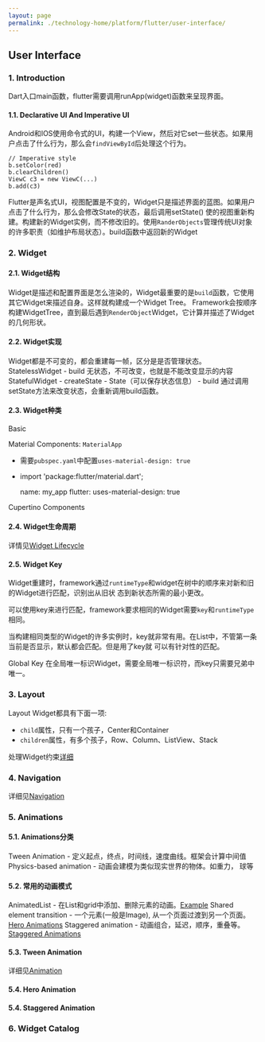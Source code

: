 ```yaml
---
layout: page
permalink: ./technology-home/platform/flutter/user-interface/
---
```


## User Interface

### 1. Introduction
Dart入口main函数，flutter需要调用runApp(widget)函数来呈现界面。

#### 1.1. Declarative UI And Imperative UI
Android和IOS使用命令式的UI，构建一个View，然后对它set一些状态。如果用户点击了什么行为，那么会`findViewById`后处理这个行为。

    // Imperative style
    b.setColor(red)
    b.clearChildren()
    ViewC c3 = new ViewC(...)
    b.add(c3)

Flutter是声名式UI，视图配置是不变的，Widget只是描述界面的蓝图。如果用户点击了什么行为，那么会修改State的状态，最后调用setState()
使的视图重新构建。构建新的Widget实例，而不修改旧的。使用`RanderObjects`管理传统UI对象的许多职责（如维护布局状态）。build函数中返回新的Widget

### 2. Widget

#### 2.1. Widget结构
Widget是描述和配置界面是怎么渲染的，Widget最重要的是`build`函数，它使用其它Widget来描述自身。这样就构建成一个Widget Tree。
Framework会按顺序构建WidgetTree，直到最后遇到`RenderObject`Widget，它计算并描述了Widget的几何形状。

#### 2.2. Widget实现
Widget都是不可变的，都会重建每一帧，区分是是否管理状态。
StatelessWidget - build 无状态，不可改变，也就是不能改变显示的内容
StatefulWidget - createState - State（可以保存状态信息） - build 通过调用setState方法来改变状态，会重新调用build函数。

#### 2.3. Widget种类
Basic

Material Components: `MaterialApp` 
  - 需要`pubspec.yaml`中配置`uses-material-design: true`
  - import 'package:flutter/material.dart';

    name: my_app
    flutter:
    uses-material-design: true


Cupertino Components

#### 2.4. Widget生命周期
详情见[Widget Lifecycle](./widget-lifecycle)

#### 2.5. Widget Key
Widget重建时，framework通过`runtimeType`和widget在树中的顺序来对新和旧的Widget进行匹配，识别出从旧状
态到新状态所需的最小更改。

可以使用key来进行匹配，framework要求相同的Widget需要`key`和`runtimeType`相同。

当构建相同类型的Widget的许多实例时，key就非常有用。在List中，不管第一条当前是否显示，默认都会匹配。但是用了key就
可以有针对性的匹配。

Global Key
在全局唯一标识Widget，需要全局唯一标识符，而key只需要兄弟中唯一。

### 3. Layout
Layout Widget都具有下面一项:
* `child`属性，只有一个孩子，Center和Container
* `children`属性，有多个孩子，Row、Column、ListView、Stack

处理Widget约束[详细](./widget-box-constraints)

### 4. Navigation
详细见[Navigation](./widget-navigation)

### 5. Animations

#### 5.1. Animations分类
Tween Animation - 定义起点，终点，时间线，速度曲线。框架会计算中间值
Physics-based animation - 动画会建模为类似现实世界的物体。如重力， 球等

#### 5.2. 常用的动画模式
AnimatedList - 在List和grid中添加、删除元素的动画。[Example](https://flutter.io/docs/catalog/samples/animated-list)
Shared element transition - 一个元素(一般是Image), 从一个页面过渡到另一个页面。[Hero Animations](https://flutter.io/docs/development/ui/animations/hero-animations)
Staggered animation - 动画组合，延迟，顺序，重叠等。[Staggered Animations](https://flutter.io/docs/development/ui/animations/staggered-animations)

#### 5.3. Tween Animation
详细见[Animation](./widget-tween-animation)

#### 5.4. Hero Animation

#### 5.4. Staggered Animation

### 6. Widget Catalog
